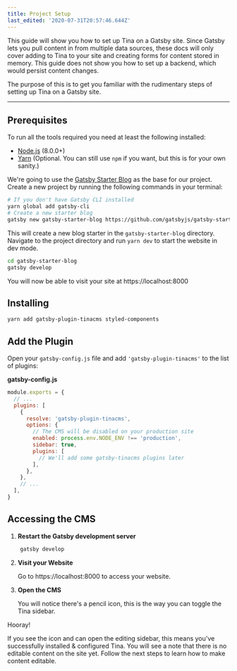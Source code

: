 ```yaml
---
title: Project Setup
last_edited: '2020-07-31T20:57:46.644Z'
---
```


This guide will show you how to set up Tina on a Gatsby site. Since Gatsby lets you pull content in from multiple data sources, these docs will only cover adding to Tina to your site and creating forms for content stored in memory. This guide does not show you how to set up a backend, which would persist content changes.

The purpose of this is to get you familiar with the rudimentary steps of setting up Tina on a Gatsby site.

---

## Prerequisites

To run all the tools required you need at least the following installed:

- [Node.js](https://nodejs.org/en/) (8.0.0+)
- [Yarn](https://yarnpkg.com) (Optional. You can still use `npm` if you want, but this is for your own sanity.)

We're going to use the [Gatsby Starter Blog](https://www.gatsbyjs.org/starters/gatsbyjs/gatsby-starter-blog/) as the base for our project. Create a new project by running the following commands in your terminal:

```bash
# If you don't have Gatsby CLI installed
yarn global add gatsby-cli
# Create a new starter blog
gatsby new gatsby-starter-blog https://github.com/gatsbyjs/gatsby-starter-blog
```

This will create a new blog starter in the `gatsby-starter-blog` directory. Navigate to the project directory and run `yarn dev` to start the website in dev mode.

```bash
cd gatsby-starter-blog
gatsby develop
```

You will now be able to visit your site at https://localhost:8000

## Installing

```bash
yarn add gatsby-plugin-tinacms styled-components
```

## Add the Plugin

Open your `gatsby-config.js` file and add `'gatsby-plugin-tinacms'` to the list of plugins:

**gatsby-config.js**

```javascript
module.exports = {
  // ...
  plugins: [
    {
      resolve: 'gatsby-plugin-tinacms',
      options: {
        // The CMS will be disabled on your production site
        enabled: process.env.NODE_ENV !== 'production',
        sidebar: true,
        plugins: [
          // We'll add some gatsby-tinacms plugins later
        ],
      },
    },
    // ...
  ],
}
```

## Accessing the CMS

1. **Restart the Gatsby development server**

```bash
    gatsby develop
```

2. **Visit your Website**

   Go to https://localhost:8000 to access your website.

3. **Open the CMS**

   You will notice there's a pencil icon, this is the way you can toggle the Tina sidebar.

Hooray!

If you see the icon and can open the editing sidebar, this means you've successfully installed & configured Tina. You will see a note that there is no editable content on the site yet. Follow the next steps to learn how to make content editable.
